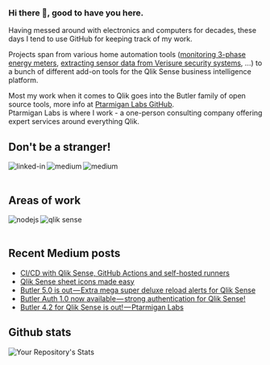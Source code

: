 ### Hi there 👋, good to have you here.

Having messed around with electronics and computers for decades, these days I tend to use GitHub for keeping track of my work.

Projects span from various home automation tools ([monitoring 3-phase energy meters](https://github.com/mountaindude/garo-gnm3d-moxa), [extracting sensor data from Verisure security systems](https://github.com/mountaindude/verisure-mqtt), ...) to a bunch of different add-on tools for the Qlik Sense business intelligence platform. 

Most my work when it comes to Qlik goes into the Butler family of open source tools, more info at [Ptarmigan Labs GitHub](https://github.com/ptarmiganlabs).  
Ptarmigan Labs is where I work - a one-person consulting company offering expert services around everything Qlik.

## Don't be a stranger!

[<img align="left" alt="linked-in" src="https://img.shields.io/badge/linkedin-%230077B5.svg?&style=for-the-badge&logo=linkedin&logoColor=white" />](https://www.linkedin.com/in/gorsan/)

[<img align="left" alt="medium" src="https://img.shields.io/badge/medium-%2312100E.svg?&style=for-the-badge&logo=medium&logoColor=white" />](https://mountaindude.medium.com/)

[<img align="left" alt="medium" src="https://img.shields.io/badge/-Ptarmigan%20Labs-lightgrey?style=for-the-badge&logo=github&logoColor=white&labelColor=blue" />](https://github.com/ptarmiganlabs)

<br>
<br>

## Areas of work

<img align="left" alt="nodejs" src="https://img.shields.io/badge/node.js%20-%2343853D.svg?&style=for-the-badge&logo=node.js&logoColor=white" />

<img align="left" alt="qlik sense" src="https://img.shields.io/badge/Qlik%20Sense-brightgreen?style=for-the-badge" />

<br>
<br>

## Recent Medium posts

<!-- BLOG-POST-LIST:START -->
- [CI/CD with Qlik Sense, GitHub Actions and self-hosted runners](https://medium.com/ptarmigan-labs/ci-cd-with-qlik-sense-github-actions-and-self-hosted-runners-914dc993a533?source=rss-1628d6c8141c------2)
- [Qlik Sense sheet icons made easy](https://medium.com/ptarmigan-labs/qlik-sense-sheet-icons-made-easy-d5c131a2e325?source=rss-1628d6c8141c------2)
- [Butler 5.0 is out — Extra mega super deluxe reload alerts for Qlik Sense](https://medium.com/ptarmigan-labs/butler-5-0-is-out-extra-mega-super-deluxe-reload-alerts-for-qlik-sense-b4d4de436127?source=rss-1628d6c8141c------2)
- [Butler Auth 1.0 now available — strong authentication for Qlik Sense!](https://mountaindude.medium.com/butler-auth-1-0-now-available-strong-authentication-for-qlik-sense-a63459f7aac3?source=rss-1628d6c8141c------2)
- [Butler 4.2 for Qlik Sense is out! — Ptarmigan Labs](https://mountaindude.medium.com/butler-4-2-for-qlik-sense-is-out-ptarmigan-labs-9eb6a52adae9?source=rss-1628d6c8141c------2)
<!-- BLOG-POST-LIST:END -->

## Github stats

![Your Repository's Stats](https://github-readme-stats.vercel.app/api?username=mountaindude&show_icons=true)


<!--
**mountaindude/mountaindude** is a ✨ _special_ ✨ repository because its `README.md` (this file) appears on your GitHub profile.

Here are some ideas to get you started:

- 🔭 I’m currently working on ...
- 🌱 I’m currently learning ...
- 👯 I’m looking to collaborate on ...
- 🤔 I’m looking for help with ...
- 💬 Ask me about ...
- 📫 How to reach me: ...
- 😄 Pronouns: ...
- ⚡ Fun fact: ...
-->
